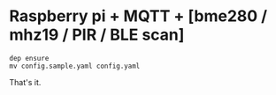 # Raspberry pi + MQTT + [bme280 / mhz19 / PIR / BLE scan]

```
dep ensure
mv config.sample.yaml config.yaml
```

That's it.